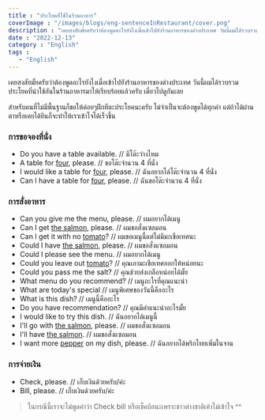 ```yaml
---
title : "ประโยคที่ใช้ในร้านอาหาร"
coverImage : "/images/blogs/eng-sentenceInRestaurant/cover.png"
description : "เคยสงสัยมั้ยครับว่าต้องพูดอะไรยังไงเมื่อเข้าไปยังร้านอาหารของต่างประเทศ วันนี้ผมได้รวบรวมประโยคที่น่าใช้กันในร้านอาหารมาให้เรียบร้อยแล้วครับ เดี๋ยวไปดูกันเลย"
date : "2022-12-13"
category : "English"
tags : 
   - "English"
---
```


เคยสงสัยมั้ยครับว่าต้องพูดอะไรยังไงเมื่อเข้าไปยังร้านอาหารของต่างประเทศ วันนี้ผมได้รวบรวมประโยคที่น่าใช้กันในร้านอาหารมาให้เรียบร้อยแล้วครับ เดี๋ยวไปดูกันเลย

สำหรับคนที่ไม่มีพื้นฐานก็ขอให้ค่อยๆฝึกทีละประโยคนะครับ ไม่จำเป็นจะต้องพูดได้ทุกคำ แต่ถ้าได้ผ่านตาหรือเคยได้ยินก็จะทำให้เราเข้าใจได้เร็วขึ้น

### การขอจองที่นั่ง
- Do you have a table available. // มีโต๊ะว่างไหม
- A table for <u>four</u>, please. // ขอโต๊ะจำนวน 4 ที่นั่ง
- I would like a table for <u>four</u>, please. // ฉันอยากได้โต๊ะจำนวน 4 ที่นั่ง
- Can I have a table for <u>four</u>, please. // ฉันขอโต๊ะจำนวน 4 ที่นั่ง

### การสั่งอาหาร
- Can you give me the menu, please.  // ผมอยากได้เมนู
- Can I get <u>the salmon</u>, please. // ผมขอสั่งแซลมอน
- Can I get it with no <u>tomato</u>? // ผมขอเมนูนี้แต่ไม่มีมะเขือเทศนะ
- Could I have <u>the salmon</u>, please. // ผมขอสั่งแซลมอน
- Could I please see the menu. // ผมอยากได้เมนู
- Could you leave out <u>tomato</u>? // คุณเอามะเขือเทศออกให้หน่อยนะ
- Could you pass me the salt? // คุณช่วยส่งเกลือหน่อยได้มั้ย
- What menu do you recommend? // เมนูอะไรที่คุณแนะนำ
- What are today's special // เมนูพิเศษของวันนี้คืออะไร
- What is this dish? // เมนูนี้คืออะไร
- Do you have recommendation? // คุณมีคำแนะนำอะไรมั้ย
- I would like to try this dish. // ฉันอยากได้เมนูนี้
- I'll go with <u>the salmon</u>, please. // ผมขอสั่งแซลมอน
- I'll have <u>the salmon</u>. // ผมขอสั่งแซลมอน
- I want more <u>pepper</u> on my dish, please. // ฉันอยากได้พริกไทยเพิ่มในจาน

### การจ่ายเงิน 
- Check, please. // เก็บเงินด้วยครับ/ค่ะ
- Bill, please. // เก็บเงินด้วยครับ/ค่ะ

> ในกรณีนี้เราจะไม่พูดคำว่า Check bill หรือเช็คบิลนะเพราะชาวต่างชาติเค้าไม่เข้าใจ ^^